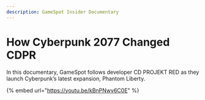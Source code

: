```yaml
---
description: GameSpot Insider Documentary
---
```


# How Cyberpunk 2077 Changed CDPR

In this documentary, GameSpot follows developer CD PROJEKT RED as they launch Cyberpunk’s latest expansion, Phantom Liberty.

{% embed url="https://youtu.be/kBnPNwv6C0E" %}
